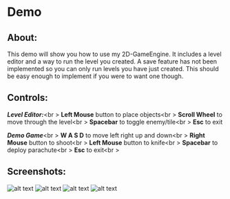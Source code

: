 Demo
====
About:
------
This demo will show you how to use my 2D-GameEngine. It includes a level editor and a way to run the level you 
created. A save feature has not been implemented so you can only run levels you have just created. This should be
easy enough to implement if you were to want one though.

Controls:
---------
***Level Editor:***<br \>
**Left Mouse** button to place objects<br \>
**Scroll Wheel** to move through the level<br \>
**Spacebar** to toggle enemy/tile<br \>
**Esc** to exit

***Demo Game***<br \>
**W A S D** to move left right up and down<br \>
**Right Mouse** button to shoot<br \>
**Left Mouse** button to knife<br \>
**Spacebar** to deploy parachute<br \>
**Esc** to exit<br \>

Screenshots:
------------
![alt text](https://raw.github.com/GGist/2D-GameEngine/master/demo/screenshots/Preview.png "Preview")
![alt text](https://raw.github.com/GGist/2D-GameEngine/master/demo/screenshots/Parachute.png "Parachute")
![alt text](https://raw.github.com/GGist/2D-GameEngine/master/demo/screenshots/Shooting.png "Shooting")
![alt text](https://raw.github.com/GGist/2D-GameEngine/master/demo/screenshots/Level_Editor.png "Level_Editor")
